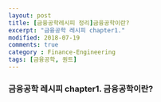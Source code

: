 ```yaml
---
layout: post
title: [금융공학레시피 정리]금융공학이란?
excerpt: "금융공학 레시피 chapter1."
modified: 2018-07-19
comments: true
category : Finance-Engineering
tags: [금융공학, 퀀트]
---
```



### 금융공학 레시피 chapter1. 금융공학이란?


